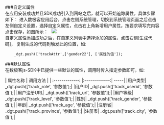 ###自定义属性  
在应用安装成功并且SDK成功引入到网站之后，就可以开始追踪属性，具体步骤如下： 进入数极客应用后台，点击左侧系统管理，切换到系统管理页面之后点击左侧自定义设置，选择自定义属性，点击右上角新增用户属性，按要求填写完内容点击保存，如图所示：  
![](http://www.shujike.com/images/attr.jpg)  
自定义属性添加成功之后，在自定义列表中选择添加的属性，点击右侧[生成代码]， 复制生成的代码到触发此的位置，如:  

        _dgt.push(['trackAttr',['gender22'], ['属性的值']);
          
###默认属性  
在数极客js-SDK中已提供一些默认的属性，调用时传入指定参数即可，如:  
  
| 属性名称 |	调用方法 |
| :-------------: |:-------------:| -----|
|用户类型|	_dgt.push(['track_role', '参数值');|
|用户ID|	_dgt.push(['track_userid', '参数值');|
|用户注册URL|	_dgt.push(['track_url', '参数值']);|
|用户等级|	_dgt.push(['track_level', '参数值');|
|性别|	_dgt.push(['track_gender', '参数值');|
|年龄|	_dgt.push(['track_age', '参数值');|
|注册省|	_dgt.push(['track_province', '参数值');|
|注册市|	_dgt.push(['track_city', '参数值');|
